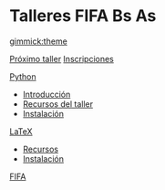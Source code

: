# Talleres FIFA Bs As

[gimmick:theme](readable)

[Próximo taller](index.md)
[Inscripciones](inscripcion.md)

[Python]()
  * [Introducción](python/intro.md)
  * [Recursos del taller](python/taller.md)
  * [Instalación](python/install.md)

[LaTeX]()

  * [Recursos](latex.md)
  * [Instalación](install_latex.md)

[FIFA](about.md)
